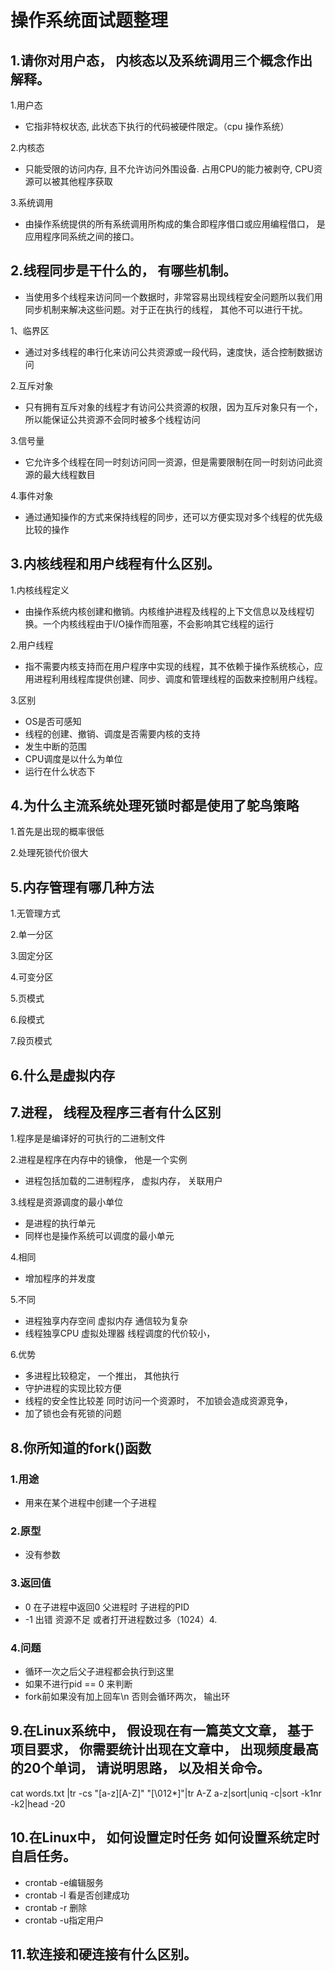 #  操作系统面试题整理

##  1.请你对用户态， 内核态以及系统调用三个概念作出解释。

1.用户态

* 它指非特权状态, 此状态下执行的代码被硬件限定。（cpu 操作系统）

2.内核态

* 只能受限的访问内存, 且不允许访问外围设备. 占用CPU的能力被剥夺, CPU资源可以被其他程序获取

3.系统调用

* 由操作系统提供的所有系统调用所构成的集合即程序借口或应用编程借口， 是应用程序同系统之间的接口。

##  2.线程同步是干什么的， 有哪些机制。

* 当使用多个线程来访问同一个数据时，非常容易出现线程安全问题所以我们用同步机制来解决这些问题。对于正在执行的线程， 其他不可以进行干扰。

1、临界区

* 通过对多线程的串行化来访问公共资源或一段代码，速度快，适合控制数据访问

2.互斥对象

* 只有拥有互斥对象的线程才有访问公共资源的权限，因为互斥对象只有一个，所以能保证公共资源不会同时被多个线程访问

3.信号量

* 它允许多个线程在同一时刻访问同一资源，但是需要限制在同一时刻访问此资源的最大线程数目

4.事件对象

* 通过通知操作的方式来保持线程的同步，还可以方便实现对多个线程的优先级比较的操作



## 3.内核线程和用户线程有什么区别。 

1.内核线程定义

* 由操作系统内核创建和撤销。内核维护进程及线程的上下文信息以及线程切换。一个内核线程由于I/O操作而阻塞，不会影响其它线程的运行

2.用户线程

* 指不需要内核支持而在用户程序中实现的线程，其不依赖于操作系统核心，应用进程利用线程库提供创建、同步、调度和管理线程的函数来控制用户线程。

3.区别

* OS是否可感知
* 线程的创建、撤销、调度是否需要内核的支持
* 发生中断的范围
* CPU调度是以什么为单位
* 运行在什么状态下


##  4.为什么主流系统处理死锁时都是使用了鸵鸟策略

1.首先是出现的概率很低

2.处理死锁代价很大

##  5.内存管理有哪几种方法

1.无管理方式

2.单一分区

3.固定分区

4.可变分区

5.页模式

6.段模式

7.段页模式   

##  6.什么是虚拟内存

## 7.进程， 线程及程序三者有什么区别

1.程序是是编译好的可执行的二进制文件

2.进程是程序在内存中的镜像， 他是一个实例

* 进程包括加载的二进制程序， 虚拟内存， 关联用户

3.线程是资源调度的最小单位

* 是进程的执行单元
* 同样也是操作系统可以调度的最小单元

4.相同

* 增加程序的并发度

5.不同

* 进程独享内存空间 虚拟内存  通信较为复杂
* 线程独享CPU   虚拟处理器 线程调度的代价较小， 

6.优势

* 多进程比较稳定， 一个推出， 其他执行
* 守护进程的实现比较方便
* 线程的安全性比较差   同时访问一个资源时， 不加锁会造成资源竞争，
* 加了锁也会有死锁的问题

##  8.你所知道的fork()函数

###  1.用途

* 用来在某个进程中创建一个子进程

###  2.原型

* 没有参数

###  3.返回值

* 0   在子进程中返回0 父进程时 子进程的PID
* -1  出错  资源不足 或者打开进程数过多（1024）4.

### 4.问题

* 循环一次之后父子进程都会执行到这里
* 如果不进行pid == 0 来判断
* fork前如果没有加上回车\n 否则会循环两次， 输出环 




##  9.在Linux系统中， 假设现在有一篇英文文章， 基于项目要求， 你需要统计出现在文章中， 出现频度最高的20个单词， 请说明思路， 以及相关命令。

cat words.txt |tr -cs "[a-z][A-Z]" "[\012*]"|tr A-Z a-z|sort|uniq -c|sort -k1nr -k2|head -20

##  10.在Linux中， 如何设置定时任务 如何设置系统定时自启任务。

* crontab -e编辑服务
* crontab -l 看是否创建成功
* crontab -r 删除
* crontab -u指定用户

##  11.软连接和硬连接有什么区别。



















